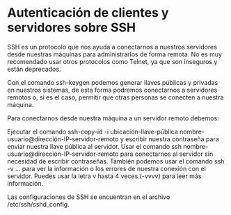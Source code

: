 # Autenticación de clientes y servidores sobre SSH


SSH es un protocolo que nos ayuda a conectarnos a nuestros servidores desde nuestras máquinas para administrarlos de forma remota. No es muy recomendado usar otros protocolos como Telnet, ya que son inseguros y están deprecados.

Con el comando ssh-keygen podemos generar llaves públicas y privadas en nuestros sistemas, de esta forma podremos conectarnos a servidores remotos o, si es el caso, permitir que otras personas se conecten a nuestra máquina.

Para conectarnos desde nuestra máquina a un servidor remoto debemos:

Ejecutar el comando ssh-copy-id -i ubicación-llave-pública nombre-usuario@dirección-IP-servidor-remoto y escribir nuestra contraseña para enviar nuestra llave pública al servidor.
Usar el comando ssh nombre-usuario@dirección-IP-servidor-remoto para conectarnos al servidor sin necesidad de escribir contraseñas.
También podemos usar el comando ssh -v ... para ver la información o los errores de nuestra conexión con el servidor. Puedes usar la letra v hasta 4 veces (-vvvv) para leer más información.

Las configuraciones de SSH se encuentran en el archivo /etc/ssh/sshd_config.